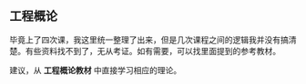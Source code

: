 ## 工程概论

毕竟上了四次课，我这里统一整理了出来，但是几次课程之间的逻辑我并没有搞清楚。有些资料找不到了，无从考证。如有需要，可以找里面提到的参考教材。



建议，从 **工程概论教材** 中直接学习相应的理论。